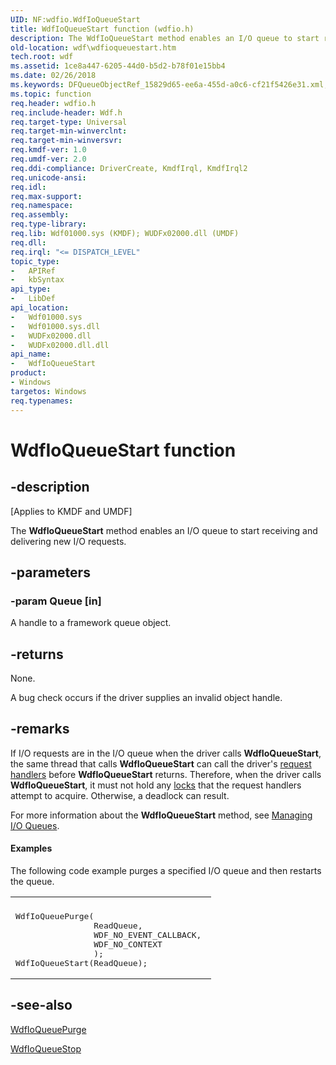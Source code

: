 ```yaml
---
UID: NF:wdfio.WdfIoQueueStart
title: WdfIoQueueStart function (wdfio.h)
description: The WdfIoQueueStart method enables an I/O queue to start receiving and delivering new I/O requests.
old-location: wdf\wdfioqueuestart.htm
tech.root: wdf
ms.assetid: 1ce8a447-6205-44d0-b5d2-b78f01e15bb4
ms.date: 02/26/2018
ms.keywords: DFQueueObjectRef_15829d65-ee6a-455d-a0c6-cf21f5426e31.xml, WdfIoQueueStart, WdfIoQueueStart method, kmdf.wdfioqueuestart, wdf.wdfioqueuestart, wdfio/WdfIoQueueStart
ms.topic: function
req.header: wdfio.h
req.include-header: Wdf.h
req.target-type: Universal
req.target-min-winverclnt: 
req.target-min-winversvr: 
req.kmdf-ver: 1.0
req.umdf-ver: 2.0
req.ddi-compliance: DriverCreate, KmdfIrql, KmdfIrql2
req.unicode-ansi: 
req.idl: 
req.max-support: 
req.namespace: 
req.assembly: 
req.type-library: 
req.lib: Wdf01000.sys (KMDF); WUDFx02000.dll (UMDF)
req.dll: 
req.irql: "<= DISPATCH_LEVEL"
topic_type:
-	APIRef
-	kbSyntax
api_type:
-	LibDef
api_location:
-	Wdf01000.sys
-	Wdf01000.sys.dll
-	WUDFx02000.dll
-	WUDFx02000.dll.dll
api_name:
-	WdfIoQueueStart
product:
- Windows
targetos: Windows
req.typenames: 
---
```


# WdfIoQueueStart function


## -description


<p class="CCE_Message">[Applies to KMDF and UMDF]</p>

The <b>WdfIoQueueStart</b> method enables an I/O queue to start receiving and delivering new I/O requests.


## -parameters




### -param Queue [in]

A handle to a framework queue object.


## -returns



None.

A bug check occurs if the driver supplies an invalid object handle.






## -remarks



If I/O requests are in the I/O queue when the driver calls <b>WdfIoQueueStart</b>, the same thread that calls <b>WdfIoQueueStart</b> can call the driver's <a href="https://docs.microsoft.com/windows-hardware/drivers/wdf/request-handlers">request handlers</a> before <b>WdfIoQueueStart</b> returns. Therefore, when the driver calls <b>WdfIoQueueStart</b>, it must not hold any <a href="https://docs.microsoft.com/windows-hardware/drivers/wdf/using-framework-locks">locks</a> that the request handlers attempt to acquire. Otherwise, a deadlock can result.

For more information about the <b>WdfIoQueueStart</b> method, see <a href="https://docs.microsoft.com/windows-hardware/drivers/wdf/managing-i-o-queues">Managing I/O Queues</a>.


#### Examples

The following code example purges a specified I/O queue and then restarts the queue.

<div class="code"><span codelanguage=""><table>
<tr>
<th></th>
</tr>
<tr>
<td>
<pre>WdfIoQueuePurge(
                ReadQueue, 
                WDF_NO_EVENT_CALLBACK, 
                WDF_NO_CONTEXT
                );
WdfIoQueueStart(ReadQueue);</pre>
</td>
</tr>
</table></span></div>



## -see-also




<a href="https://msdn.microsoft.com/library/windows/hardware/ff548442">WdfIoQueuePurge</a>



<a href="https://msdn.microsoft.com/library/windows/hardware/ff548482">WdfIoQueueStop</a>
 

 


